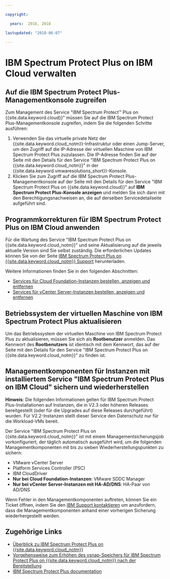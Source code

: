 ```yaml
---

copyright:

  years:  2016, 2018

lastupdated: "2018-06-07"

---
```


# IBM Spectrum Protect Plus on IBM Cloud verwalten

## Auf die IBM Spectrum Protect Plus-Managementkonsole zugreifen

Zum Management des Service "IBM Spectrum Protect&trade; Plus on {{site.data.keyword.cloud}}" müssen Sie auf die IBM Spectrum Protect Plus-Managementkonsole zugreifen, indem Sie die folgenden Schritte ausführen:
1. Verwenden Sie das virtuelle private Netz der {{site.data.keyword.cloud_notm}}-Infrastruktur oder einen Jump-Server, um den Zugriff auf die IP-Adresse der virtuellen Maschine von IBM Spectrum Protect Plus zuzulassen. Die IP-Adresse finden Sie auf der Seite mit den Details für den Service "IBM Spectrum Protect Plus on {{site.data.keyword.cloud_notm}}" in der {{site.data.keyword.vmwaresolutions_short}}-Konsole.
2. Klicken Sie zum Zugriff auf die IBM Spectrum Protect Plus-Managementkonsole auf der Seite mit den Details für den Service "IBM Spectrum Protect Plus on {{site.data.keyword.cloud}}" auf **IBM Spectrum Protect Plus-Konsole anzeigen** und melden Sie sich dann mit den Berechtigungsnachweisen an, die auf derselben Servicedetailseite aufgeführt sind.

## Programmkorrekturen für IBM Spectrum Protect Plus on IBM Cloud anwenden

Für die Wartung des Service "IBM Spectrum Protect Plus on {{site.data.keyword.cloud_notm}}" und seine Aktualisierung auf die jeweils aktuelle Version sind Sie selbst zuständig. Die erforderlichen Updates können Sie von der Seite [IBM Spectrum Protect Plus on {{site.data.keyword.cloud_notm}} Support](https://www.ibm.com/mysupport/s/topic/0TO50000000IQWtGAO/spectrum-protect-plus) herunterladen.

Weitere Informationen finden Sie in den folgenden Abschnitten:
* [Services für Cloud Foundation-Instanzen bestellen, anzeigen und entfernen](../sddc/sd_addingremovingservices.html)
* [Services für vCenter Server-Instanzen bestellen, anzeigen und entfernen](../vcenter/vc_addingremovingservices.html)

## Betriebssystem der virtuellen Maschine von IBM Spectrum Protect Plus aktualisieren

Um das Betriebssystem der virtuellen Maschine von IBM Spectrum Protect Plus zu aktualisieren, müssen Sie sich als **Rootbenutzer** anmelden. Das Kennwort des **Rootbenutzers** ist identisch mit dem Kennwort, das auf der Seite mit den Details für den Service "IBM Spectrum Protect Plus on {{site.data.keyword.cloud_notm}}" zu finden ist.

## Managementkomponenten für Instanzen mit installiertem Service "IBM Spectrum Protect Plus on IBM Cloud" sichern und wiederherstellen

 **Hinweis**: Die folgenden Informationen gelten für IBM Spectrum Protect Plus-Installationen auf Instanzen, die in V2.3 oder höheren Releases bereitgestellt (oder für die Upgrades auf diese Releases durchgeführt) wurden. Für V2.2-Instanzen stellt dieser Service den Datenschutz nur für die Workload-VMs bereit.

Der Service "IBM Spectrum Protect Plus on {{site.data.keyword.cloud_notm}}" ist mit einem Managementsicherungsjob vorkonfiguriert, der täglich automatisch ausgeführt wird, um die folgenden Managementkomponenten mit bis zu sieben Wiederherstellungspunkten zu sichern:
* VMware vCenter Server
* Platform Services Controller (PSC)
* IBM CloudDriver
* **Nur bei Cloud Foundation-Instanzen**: VMware SDDC Manager
* **Nur bei vCenter Server-Instanzen mit HA-AD/DNS**: HA-Paar von AD/DNS

Wenn Fehler in den Managementkomponenten auftreten, können Sie ein Ticket öffnen, indem Sie den [IBM Support kontaktieren](../vmonic/trbl_support.html) um anzufordern, dass die Managementkomponenten anhand einer vorherigen Sicherung wiederhergestellt werden.

## Zugehörige Links

* [Überblick zu IBM Spectrum Protect Plus on {{site.data.keyword.cloud_notm}}](spp_considerations.html)
* [Vorgehensweise zum Erhöhen des vsnap-Speichers für IBM Spectrum Protect Plus on {{site.data.keyword.cloud_notm}} nach der Bereitstellung](https://developer.ibm.com/recipes/tutorials/how-to-increase-vsnap-storage-for-ibm-spectrum-protect-plus-on-ibm-cloud-post-deployment/)
* [IBM Spectrum Protect Plus documentation](https://www.ibm.com/support/knowledgecenter/en/SSNQFQ/landing/welcome_ssnqfq.html)
